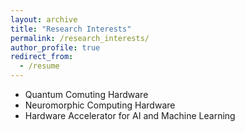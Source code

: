 ```yaml
---
layout: archive
title: "Research Interests"
permalink: /research_interests/
author_profile: true
redirect_from:
  - /resume
---
```


* Quantum Comuting Hardware
* Neuromorphic Computing Hardware
* Hardware Accelerator for AI and Machine Learning